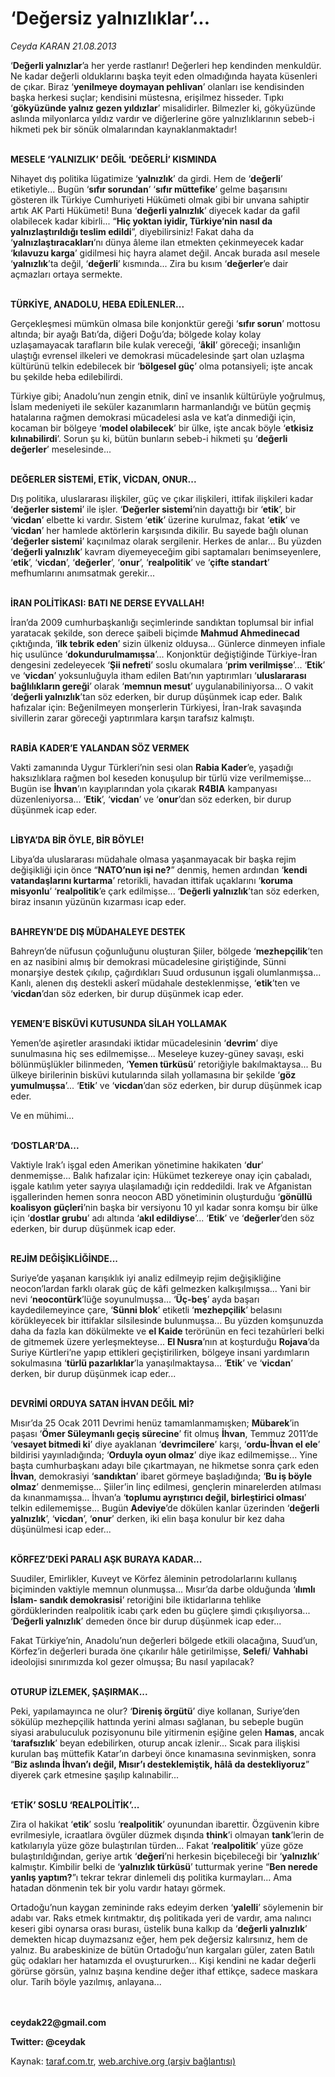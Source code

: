 # ‘Değersiz yalnızlıklar’...

*Ceyda KARAN 21.08.2013*

<div class="yazi"><p>‘<b>Değerli yalnızlar</b>’a her yerde rastlanır! Değerleri hep kendinden menkuldür. Ne kadar değerli olduklarını başka teyit eden olmadığında hayata küsenleri de çıkar. Biraz ‘<b>yenilmeye doymayan pehlivan</b>’ olanları ise kendisinden başka herkesi suçlar; kendisini müstesna, erişilmez hisseder. Tıpkı ‘<b>gökyüzünde yalnız gezen yıldızlar</b>’ misalidirler. Bilmezler ki, gökyüzünde aslında milyonlarca yıldız vardır ve diğerlerine göre yalnızlıklarının sebeb-i hikmeti pek bir sönük olmalarından kaynaklanmaktadır! </p>
<p><b><br/>MESELE ‘YALNIZLIK’ DEĞİL ‘DEĞERLİ’ KISMINDA</b></p>
<p>Nihayet dış politika lügatimize ‘<b>yalnızlık</b>’ da girdi. Hem de ‘<b>değerli</b>’ etiketiyle... Bugün ‘<b>sıfır sorundan</b>’ ‘<b>sıfır müttefike</b>’ gelme başarısını gösteren ilk Türkiye Cumhuriyeti Hükümeti olmak gibi bir unvana sahiptir artık AK Parti Hükümeti! Buna ‘<b>değerli yalnızlık</b>’ diyecek kadar da gafil olabilecek kadar kibirli... “<b>Hiç yoktan iyidir, Türkiye’nin nasıl da yalnızlaştırıldığı teslim edildi</b>”, diyebilirsiniz! Fakat daha da ‘<b>yalnızlaştıracakları</b>’nı dünya âleme ilan etmekten çekinmeyecek kadar ‘<b>kılavuzu karga</b>’ gidilmesi hiç hayra alamet değil. Ancak burada asıl mesele ‘<b>yalnızlık</b>’ta değil, ‘<b>değerli</b>’ kısmında... Zira bu kısım ‘<b>değerler</b>’e dair açmazları ortaya sermekte. </p>
<p><b><br/>TÜRKİYE, ANADOLU, HEBA EDİLENLER...</b></p>
<p>Gerçekleşmesi mümkün olmasa bile konjonktür gereği ‘<b>sıfır sorun</b>’ mottosu altında; bir ayağı Batı’da, diğeri Doğu’da; bölgede kolay kolay uzlaşamayacak tarafların bile kulak vereceği, ‘<b>âkil</b>’ göreceği; insanlığın ulaştığı evrensel ilkeleri ve demokrasi mücadelesinde şart olan uzlaşma kültürünü telkin edebilecek bir ‘<b>bölgesel güç</b>’ olma potansiyeli; işte ancak bu şekilde heba edilebilirdi. </p>
<p>Türkiye gibi; Anadolu’nun zengin etnik, dinî ve insanlık kültürüyle yoğrulmuş, İslam medeniyeti ile seküler kazanımların harmanlandığı ve bütün geçmiş hatalarına rağmen demokrasi mücadelesi asla ve kat’a dinmediği için, kocaman bir bölgeye ‘<b>model olabilecek</b>’ bir ülke, işte ancak böyle ‘<b>etkisiz kılınabilirdi</b>’. Sorun şu ki, bütün bunların sebeb-i hikmeti şu ‘<b>değerli değerler</b>’ meselesinde...</p>
<p><b><br/>DEĞERLER SİSTEMİ, ETİK, VİCDAN, ONUR...</b></p>
<p>Dış politika, uluslararası ilişkiler, güç ve çıkar ilişkileri, ittifak ilişkileri kadar ‘<b>değerler sistemi</b>’ ile işler. ‘<b>Değerler sistemi</b>’nin dayattığı bir ‘<b>etik</b>’, bir ‘<b>vicdan</b>’ elbette ki vardır. Sistem ‘<b>etik</b>’ üzerine kurulmaz, fakat ‘<b>etik</b>’ ve ‘<b>vicdan</b>’ her hamlede aktörlerin karşısında dikilir. Bu sayede bağlı olunan ‘<b>değerler sistemi</b>’ kaçınılmaz olarak sergilenir. Herkes de anlar... Bu yüzden ‘<b>değerli yalnızlık</b>’  kavram diyemeyeceğim  gibi saptamaları benimseyenlere, ‘<b>etik</b>’, ‘<b>vicdan</b>’, ‘<b>değerler</b>’, ‘<b>onur</b>’, ‘<b>realpolitik</b>’ ve ‘<b>çifte standart</b>’ mefhumlarını anımsatmak gerekir... </p>
<p><b><br/>İRAN POLİTİKASI: BATI NE DERSE EYVALLAH!</b></p>
<p>İran’da 2009 cumhurbaşkanlığı seçimlerinde sandıktan toplumsal bir infial yaratacak şekilde, son derece şaibeli biçimde <b>Mahmud Ahmedinecad</b> çıktığında, ‘<b>ilk tebrik eden</b>’ sizin ülkeniz olduysa... Günlerce dinmeyen infiale hiç usulünce ‘<b>dokundurulmamışsa</b>’... Konjonktür değiştiğinde Türkiye-İran dengesini zedeleyecek ‘<b>Şii nefreti</b>’ soslu okumalara ‘<b>prim verilmişse</b>’... ‘<b>Etik</b>’ ve ‘<b>vicdan</b>’ yoksunluğuyla itham edilen Batı’nın yaptırımları ‘<b>uluslararası bağlılıkların gereği</b>’ olarak ‘<b>memnun mesut</b>’ uygulanabiliniyorsa... O vakit ‘<b>değerli yalnızlık</b>’tan söz ederken, bir durup düşünmek icap eder.  Balık hafızalar için: Beğenilmeyen monşerlerin Türkiyesi, İran-Irak savaşında sivillerin zarar göreceği yaptırımlara karşın tarafsız kalmıştı. </p>
<p><b><br/>RABİA KADER’E YALANDAN SÖZ VERMEK</b></p>
<p>Vakti zamanında Uygur Türkleri’nin sesi olan <b>Rabia Kader</b>’e, yaşadığı haksızlıklara rağmen bol keseden konuşulup bir türlü vize verilmemişse... Bugün ise <b>İhvan</b>’ın kayıplarından yola çıkarak <b>R4BIA</b> kampanyası düzenleniyorsa... ‘<b>Etik</b>’, ‘<b>vicdan</b>’ ve ‘<b>onur</b>’dan söz ederken, bir durup düşünmek icap eder.</p>
<p><b><br/>LİBYA’DA BİR ÖYLE, BİR BÖYLE!</b></p>
<p>Libya’da uluslararası müdahale olmasa yaşanmayacak bir başka rejim değişikliği için önce “<b>NATO’nun işi ne?</b>” denmiş, hemen ardından ‘<b>kendi vatandaşlarını kurtarma</b>’ retorikli, havadan ittifak uçaklarını ‘<b>koruma misyonlu</b>’ ‘<b>realpolitik</b>’e çark edilmişse... ‘<b>Değerli yalnızlık</b>’tan söz ederken, biraz insanın yüzünün kızarması icap eder.</p>
<p><b><br/>BAHREYN’DE DIŞ MÜDAHALEYE DESTEK</b></p>
<p>Bahreyn’de nüfusun çoğunluğunu oluşturan Şiiler, bölgede ‘<b>mezhepçilik</b>’ten en az nasibini almış bir demokrasi mücadelesine giriştiğinde, Sünni monarşiye destek çıkılıp, çağırdıkları Suud ordusunun işgali olumlanmışsa... Kanlı, alenen dış destekli askerî müdahale desteklenmişse, ‘<b>etik</b>’ten ve ‘<b>vicdan</b>’dan söz ederken, bir durup düşünmek icap eder. </p>
<p><b><br/>YEMEN’E BİSKÜVİ KUTUSUNDA SİLAH YOLLAMAK</b></p>
<p>Yemen’de aşiretler arasındaki iktidar mücadelesinin ‘<b>devrim</b>’ diye sunulmasına hiç ses edilmemişse... Meseleye kuzey-güney savaşı, eski bölünmüşlükler bilinmeden, ‘<b>Yemen türküsü</b>’ retoriğiyle bakılmaktaysa... Bu ülkeye birilerinin bisküvi kutularında silah yollamasına bir şekilde ‘<b>göz yumulmuşsa</b>’... ‘<b>Etik</b>’ ve ‘<b>vicdan</b>’dan söz ederken, bir durup düşünmek icap eder.</p>
<p>Ve en mühimi... </p>
<p><b><br/>‘DOSTLAR’DA...</b></p>
<p>Vaktiyle Irak’ı işgal eden Amerikan yönetimine hakikaten ‘<b>dur</b>’ denmemişse...  Balık hafızalar için: Hükümet tezkereye onay için çabaladı, işgale katılım yeter sayıya ulaşılamadığı için reddedildi.  Irak ve Afganistan işgallerinden hemen sonra neocon ABD yönetiminin oluşturduğu ‘<b>gönüllü koalisyon güçleri</b>’nin başka bir versiyonu 10 yıl kadar sonra komşu bir ülke için ‘<b>dostlar grubu</b>’ adı altında ‘<b>akıl edildiyse</b>’... ‘<b>Etik</b>’ ve ‘<b>değerler</b>’den söz ederken, bir durup düşünmek icap eder.</p>
<p><b><br/>REJİM DEĞİŞİKLİĞİNDE...</b></p>
<p>Suriye’de yaşanan karışıklık iyi analiz edilmeyip rejim değişikliğine  neocon’lardan farklı olarak güç de kâfi gelmezken  kalkışılmışsa... Yani bir nevi ‘<b>neocontürk</b>’lüğe soyunulmuşsa... ‘<b>Üç-beş</b>’ ayda başarı kaydedilemeyince çare, ‘<b>Sünni blok</b>’ etiketli ‘<b>mezhepçilik</b>’ belasını körükleyecek bir ittifaklar silsilesinde bulunmuşsa... Bu yüzden komşunuzda daha da fazla kan dökülmekte ve <b>el Kaide</b> terörünün en feci tezahürleri belki de gitmemek üzere yerleşmekteyse... <b>El Nusra</b>’nın at koşturduğu <b>Rojava</b>’da Suriye Kürtleri’ne yapıp ettikleri geçiştirilirken, bölgeye insani yardımların sokulmasına ‘<b>türlü pazarlıklar</b>’la yanaşılmaktaysa... ‘<b>Etik</b>’ ve ‘<b>vicdan</b>’ derken, bir durup düşünmek icap eder... </p>
<p><b><br/>DEVRİMİ ORDUYA SATAN İHVAN DEĞİL Mİ?</b></p>
<p>Mısır’da 25 Ocak 2011 Devrimi henüz tamamlanmamışken; <b>Mübarek</b>’in paşası ‘<b>Ömer Süleymanlı geçiş sürecine</b>’ fit olmuş <b>İhvan</b>, Temmuz 2011’de ‘<b>vesayet bitmedi ki</b>’ diye ayaklanan ‘<b>devrimcilere</b>’ karşı, ‘<b>ordu-İhvan el ele</b>’ bildirisi yayınladığında; ‘<b>Orduyla oyun olmaz</b>’ diye ikaz edilmemişse... Yine başta cumhurbaşkanı adayı bile çıkartmayan, ne hikmetse sonra çark eden <b>İhvan</b>, demokrasiyi ‘<b>sandıktan</b>’ ibaret görmeye başladığında; ‘<b>Bu iş böyle olmaz</b>’ denmemişse... Şiiler’in linç edilmesi, gençlerin minarelerden atılması da kınanmamışsa... İhvan’a ‘<b>toplumu ayrıştırıcı değil, birleştirici olması</b>’ telkin edilememişse... Bugün <b>Adeviye</b>’de dökülen kanlar üzerinden ‘<b>değerli yalnızlık</b>’, ‘<b>vicdan</b>’, ‘<b>onur</b>’ derken, iki elin başa konulur bir kez daha düşünülmesi icap eder...</p>
<p><b><br/>KÖRFEZ’DEKİ PARALI AŞK BURAYA KADAR...</b></p>
<p>Suudiler, Emirlikler, Kuveyt ve Körfez âleminin petrodolarlarını kullanış biçiminden vaktiyle memnun olunmuşsa... Mısır’da darbe olduğunda ‘<b>ılımlı İslam- sandık demokrasisi</b>’ retoriğini bile iktidarlarına tehlike gördüklerinden realpolitik icabı çark eden bu güçlere şimdi çıkışılıyorsa... ‘<b>Değerli yalnızlık</b>’ demeden önce bir durup düşünmek icap eder... </p>
<p>Fakat Türkiye’nin, Anadolu’nun değerleri bölgede etkili olacağına, Suud’un, Körfez’in değerleri burada öne çıkarılır hâle getirilmişse, <b>Selefi</b>/ <b>Vahhabi</b> ideolojisi sınırımızda kol gezer olmuşsa; Bu nasıl yapılacak? </p>
<p><b><br/>OTURUP İZLEMEK, ŞAŞIRMAK...</b></p>
<p>Peki, yapılamayınca ne olur? ‘<b>Direniş örgütü</b>’ diye kollanan, Suriye’den sökülüp mezhepçilik hattında yerini alması sağlanan, bu sebeple bugün siyasi arabuluculuk pozisyonunu bile yitirmenin eşiğine gelen <b>Hamas</b>, ancak ‘<b>tarafsızlık</b>’ beyan edebilirken, oturup ancak izlenir... Sıcak para ilişkisi kurulan baş müttefik Katar’ın darbeyi önce kınamasına sevinmişken, sonra “<b>Biz aslında İhvan’ı değil, Mısır’ı desteklemiştik, hâlâ da destekliyoruz</b>” diyerek çark etmesine şaşılıp kalınabilir... </p>
<p><b><br/>‘ETİK’ SOSLU ‘REALPOLİTİK’...</b></p>
<p>Zira ol hakikat ‘<b>etik</b>’ soslu ‘<b>realpolitik</b>’ oyunundan ibarettir. Özgüvenin kibre evrilmesiyle, icraatlara övgüler düzmek dışında <b>think</b>’i olmayan <b>tank</b>’lerin de katkılarıyla yüze göze bulaştırılan türden... Fakat ‘<b>realpolitik</b>’ yüze göze bulaştırıldığından, geriye artık ‘<b>değeri</b>’ni herkesin biçebileceği bir ‘<b>yalnızlık</b>’ kalmıştır. Kimbilir belki de ‘<b>yalnızlık türküsü</b>’ tutturmak yerine “<b>Ben nerede yanlış yaptım?</b>”ı tekrar tekrar dinlemeli dış politika kurmayları... Ama hatadan dönmenin tek bir yolu vardır hatayı görmek. </p>
<p>Ortadoğu’nun kaygan zemininde raks edeyim derken ‘<b>yalelli</b>’ söylemenin bir adabı var. Raks etmek kırıtmaktır, dış politikada yeri de vardır, ama nalıncı keseri gibi oynarsa orası burası, üstelik buna kalkıp da ‘<b>değerli yalnızlık</b>’ demekten hicap duymazsanız eğer, hem pek değersiz kalırsınız, hem de yalnız. Bu arabeskinize de bütün Ortadoğu’nun kargaları güler, zaten Batılı güç odakları her hatamızda el ovuştururken... Kişi kendini ne kadar değerli görürse görsün, yalnız başına kendine değer ithaf ettikçe, sadece maskara olur. Tarih böyle yazılmış, anlayana... </p>
<p><b><br/><br/>ceydak22@gmail.com</b></p>
<p><b>Twitter: @ceydak</b></p>
</div>

Kaynak: [taraf.com.tr](http://www.taraf.com.tr:80/ceyda-karan-2/makale-degersiz-yalnizliklar.htm), [web.archive.org (arşiv bağlantısı)](http://web.archive.org/web/20130823021353/http://www.taraf.com.tr:80/ceyda-karan-2/makale-degersiz-yalnizliklar.htm)
